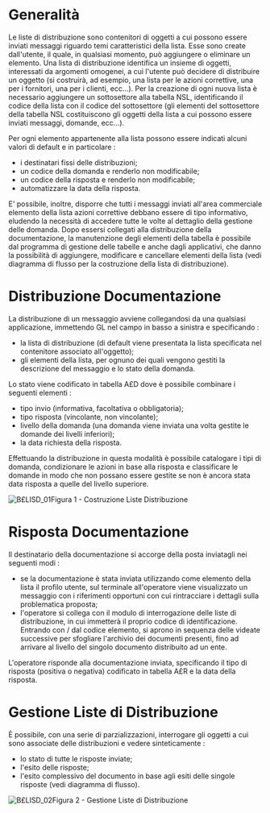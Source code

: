 # Generalità
Le liste di distribuzione sono contenitori di oggetti a cui possono essere inviati messaggi riguardo temi caratteristici della lista. Esse sono create dall'utente, il quale, in qualsiasi momento, può aggiungere o eliminare un elemento.
Una lista di distribuzione identifica un insieme di oggetti, interessati da argomenti omogenei,  a cui l'utente può decidere di distribuire un oggetto (si costruirà, ad esempio, una lista per le azioni correttive, una per i fornitori, una per i clienti, ecc...).
Per la creazione di ogni nuova lista è necessario aggiungere un sottosettore alla tabella NSL, identificando il codice della lista con il codice del sottosettore (gli elementi del sottosettore della tabella NSL costituiscono gli oggetti della lista a cui possono essere inviati messaggi, domande, ecc...).

Per ogni elemento appartenente alla lista possono essere indicati alcuni valori di default e in particolare : 

- i destinatari fissi delle distribuzioni;
- un codice della domanda e renderlo non modificabile;
- un codice della risposta e renderlo non modificabile;
- automatizzare la data della risposta.

E' possibile, inoltre, disporre che tutti i messaggi inviati all'area commerciale elemento della lista azioni correttive debbano essere di tipo informativo, eludendo la necessità di accedere tutte le volte al dettaglio della gestione delle domanda.
Dopo essersi collegati alla distribuzione della documentazione, la manutenzione degli elementi della tabella è possibile dal programma di gestione delle tabelle e anche dagli applicativi, che danno la possibilità di aggiungere, modificare e cancellare elementi della lista (vedi diagramma di flusso per la costruzione della lista di distribuzione).

# Distribuzione Documentazione
La distribuzione di un messaggio avviene collegandosi da una qualsiasi applicazione, immettendo GL nel campo in basso a sinistra e specificando : 

- la lista di distribuzione (di default viene presentata la lista specificata nel contenitore associato all'oggetto);
- gli elementi della lista, per ognuno dei quali vengono gestiti la descrizione del messaggio e lo stato della domanda.

Lo stato viene codificato in tabella A£D dove è possibile combinare i seguenti elementi : 

- tipo invio (informativa, facoltativa o obbligatoria);
- tipo risposta (vincolante,  non vincolante);
- livello della domanda (una domanda viene inviata una volta gestite le domande dei livelli inferiori);
- la data richiesta della risposta.

Effettuando la distribuzione in questa modalità è possibile catalogare i tipi di domanda, condizionare le azioni in base alla risposta e classificare le domande in modo che non possano essere gestite se non è ancora stata data risposta a quelle del livello superiore.

![B£LISD_01](https://doc.smeup.com/immagini/B£LISD/BXLISD_01.png)Figura 1 - Costruzione Liste Distribuzione

# Risposta Documentazione
Il destinatario della documentazione si accorge della posta inviatagli nei seguenti modi : 

- se la documentazione è stata inviata utilizzando come elemento della lista il profilo utente, sul terminale all'operatore viene visualizzato un messaggio con i riferimenti opportuni con cui rintracciare i dettagli sulla problematica proposta;
- l'operatore si collega con il modulo di interrogazione delle liste di distribuzione, in cui immetterà il proprio codice di identificazione. Entrando con / dal codice elemento, si aprono in sequenza delle videate successive per sfogliare l'archivio dei documenti presenti, fino ad arrivare al livello del singolo documento distribuito ad un ente.

L'operatore risponde alla documentazione inviata, specificando il tipo di risposta (positiva o negativa) codificato in tabella A£R e la data della risposta.

# Gestione Liste di Distribuzione
È possibile, con una serie di parzializzazioni, interrogare gli oggetti a cui sono associate delle distribuzioni e vedere sinteticamente : 

- lo stato di tutte le risposte inviate;
- l'esito delle risposte;
- l'esito complessivo del documento in base agli esiti delle singole risposte (vedi diagramma di flusso).


![B£LISD_02](https://doc.smeup.com/immagini/B£LISD/BXLISD_02.png)Figura 2 - Gestione Liste di Distribuzione
